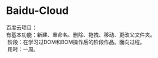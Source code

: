 # Baidu-Cloud
百度云项目：<br />
  有基本功能：新建、重命名、删除、拖拽、移动、更改父文件夹。<br />
  阶段：在学习过DOM和BOM操作后的阶段作品。面向过程。<br >
  用时：一周。
